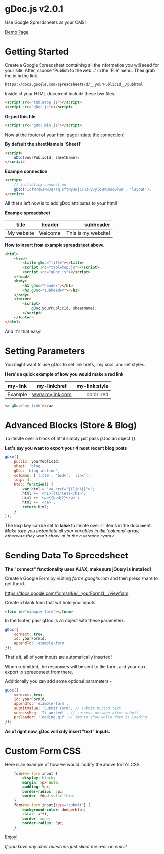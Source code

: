 # gDoc.js v2.0.1

Use Google Spreadsheets as your CMS!

[Demo Page](http://jadeallencook.github.io/gDoc.js/)

# Getting Started

Create a Google Spreadsheet containing all the information you will need for your site. After, choose 'Publish to the web...' in the 'File' menu. Then grab the id in the link.

```
https://docs.google.com/spreadsheets/d/__yourPublicId__/pubhtml
```

Inside of your HTML document include these two files.

```html
<script src="tabletop.js"></script>
<script src="gDoc.js"></script>
```

__Or just this file__

```html
<script src="gDoc.min.js"></script>
```

Now at the footer of your html page initiate the connection! 

__By default the sheetName is 'Sheet1'__

```html
<script>
    gDoc(yourPublicId, sheetName);
</script>
```

__Example connection__

```html
<script>
    // initiating connection
    gDoc('1cfW7dwJkwJq7rqTsftNy3wjCJR3-yDylc5MRmsc0Yw8', 'layout');
</script>
```

All that's left now is to add gDoc attributes to your html!

__Example spreadsheet__

| title               | header              | subheader           |
| ------------------- |:-------------------:| -------------------:|
| My website          | Welcome,            | This is my website! |

__How to insert from example spreadsheet above.__

```html 
<html>
    <head>
        <title gDoc="title"></title>
        <script src="tabletop.js"></script>
        <script src="gDoc.js"></script>
    </head>
    <body>
        <h1 gDoc="header"></h1>
        <h2 gDoc="subheader"></h2>
    </body>
    <footer>
        <script>
            gDoc(yourPublicId, sheetName);
        </script>               
    </footer>
</html>
```

And it's that easy!

# Setting Parameters

You might want to use gDoc to set link hrefs, img srcs, and set styles. 

__Here's a quick example of how you would make a red link__

| my-link             | my-link:href        | my-link:style       |
| ------------------- |:-------------------:| -------------------:|
| Example             | www.mylink.com      | color: red          |


```html 
<a gDoc="my-link"></a>
```

# Advanced Blocks (Store & Blog)

To iterate over a block of html simply just pass gDoc an object {}.

__Let's say you want to export your 4 most recent blog posts__

```javascript 
gDoc({
    public: yourPublicId,
    sheet: 'blog',
    gDoc: 'blog-section',
    columns: ['title', 'body', 'link'],
    loop: 4,
    html: function() {
        var html = '<a href="{{link}}">';
        html += '<h1>{{title}}</h1>';
        html += '<p>{{body}}</p>';
        html += '</a>';
        return html;
    }
});
```

The loop key can be set to __false__ to iterate over all items in the document. _Make sure you instantiate all your variables in the 'columns' array, otherwise they won't show up in the mustache syntax._ 

# Sending Data To Spreedsheet

__The "connect" functionality uses AJAX, make sure jQuery is installed!__

Create a Google Form by visiting _forms.google.com_ and then press share to get the id.

https://docs.google.com/forms/d/e/__yourFormId__/viewform

Create a blank form that will hold your inputs.

```html
<form id="example-form"></form>
```

In the footer, pass gDoc.js an object with these parameters.

```javascript 
gDoc({
    connect: true,
    id: yourFormId,
    appendTo: 'example-form'
});
```

That's it, all of your inputs are automatically inserted!

When submitted, the responses will be sent to the form, and your can export to spreedsheet from there.

Additionally you can add some optional parameters - 

```javascript 
gDoc({
    connect: true,
    id: yourFormId,
    appendTo: 'example-form',
    submitValue: 'Submit Form', // submit button text
    successMsg: 'It worked!', // success message after submit
    preloader: 'loading.gif' // img to show while form is loading
});
```

__As of right now, gDoc will only insert "text" inputs.__

# Custom Form CSS

Here is an example of how we would modify the above form's CSS.

```css
    form#my-form input {
        display: block;
        margin: 5px auto;
        padding: 5px;
        border-radius: 3px;
        border: #ddd solid thin;
    }
    form#my-form input[type="submit"] {
        background-color: dodgerblue;
        color: #fff;
        border: none;
        border-radius: 3px;
    }
```

Enjoy!

_If you have any other questions just shoot me over an email!_
